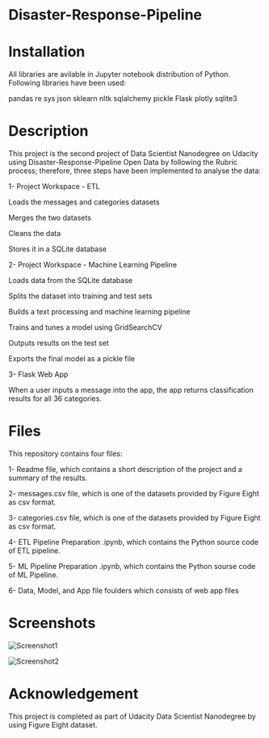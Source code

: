 # Disaster-Response-Pipeline
# Installation
All libraries are avilable in Jupyter notebook distribution of Python. Following libraries have been used:

pandas
re
sys
json
sklearn
nltk
sqlalchemy
pickle
Flask
plotly
sqlite3

# Description

This project is the second project of Data Scientist Nanodegree on Udacity using Disaster-Response-Pipeline Open Data by following the Rubric process; therefore, three steps have been implemented to analyse the data:

1- Project Workspace - ETL

Loads the messages and categories datasets

Merges the two datasets

Cleans the data

Stores it in a SQLite database

2- Project Workspace - Machine Learning Pipeline

Loads data from the SQLite database

Splits the dataset into training and test sets

Builds a text processing and machine learning pipeline

Trains and tunes a model using GridSearchCV

Outputs results on the test set

Exports the final model as a pickle file

3- Flask Web App

When a user inputs a message into the app, the app returns classification results for all 36 categories.




# Files

This repository contains four files:

1- Readme file, which contains a short description of the project and a summary of the results.

2- messages.csv file, which is one of the datasets provided by Figure Eight as csv format.

3- categories.csv file, which is one of the datasets provided by Figure Eight as csv format.

4- ETL Pipeline Preparation .ipynb, which contains the Python source code of ETL pipeline.

5- ML Pipeline Preparation .ipynb, which contains the Python sourse code of ML Pipeline.

6- Data, Model, and App file foulders which consists of web app files




# Screenshots

![Screenshot1](https://user-images.githubusercontent.com/94007036/193726436-8200e86d-cc46-407c-a2e0-7050f39fc350.png)

![Screenshot2](https://user-images.githubusercontent.com/94007036/193726453-2d96de28-8546-4239-9693-39c8422e3fe0.png)



# Acknowledgement

This project is completed as part of Udacity Data Scientist Nanodegree by using Figure Eight dataset.
